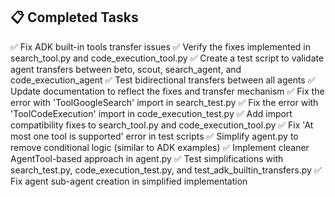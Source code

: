 ## 📋 Completed Tasks

✅ Fix ADK built-in tools transfer issues
✅ Verify the fixes implemented in search_tool.py and code_execution_tool.py
✅ Create a test script to validate agent transfers between beto, scout, search_agent, and code_execution_agent
✅ Test bidirectional transfers between all agents
✅ Update documentation to reflect the fixes and transfer mechanism
✅ Fix the error with 'ToolGoogleSearch' import in search_test.py
✅ Fix the error with 'ToolCodeExecution' import in code_execution_test.py
✅ Add import compatibility fixes to search_tool.py and code_execution_tool.py
✅ Fix 'At most one tool is supported' error in test scripts
✅ Simplify agent.py to remove conditional logic (similar to ADK examples)
✅ Implement cleaner AgentTool-based approach in agent.py
✅ Test simplifications with search_test.py, code_execution_test.py, and test_adk_builtin_transfers.py
✅ Fix agent sub-agent creation in simplified implementation
